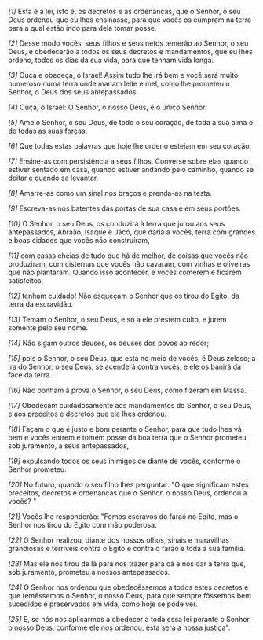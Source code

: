 *[1]* Esta é a lei, isto é, os decretos e as ordenanças, que o Senhor, o seu Deus ordenou que eu lhes ensinasse, para que vocês os cumpram na terra para a qual estão indo para dela tomar posse.

*[2]* Desse modo vocês, seus filhos e seus netos temerão ao Senhor, o seu Deus, e obedecerão a todos os seus decretos e mandamentos, que eu lhes ordeno, todos os dias da sua vida, para que tenham vida longa.

*[3]* Ouça e obedeça, ó Israel! Assim tudo lhe irá bem e você será muito numeroso numa terra onde manam leite e mel, como lhe prometeu o Senhor, o Deus dos seus antepassados.

*[4]* Ouça, ó Israel: O Senhor, o nosso Deus, é o único Senhor.

*[5]* Ame o Senhor, o seu Deus, de todo o seu coração, de toda a sua alma e de todas as suas forças.

*[6]* Que todas estas palavras que hoje lhe ordeno estejam em seu coração.

*[7]* Ensine-as com persistência a seus filhos. Converse sobre elas quando estiver sentado em casa, quando estiver andando pelo caminho, quando se deitar e quando se levantar.

*[8]* Amarre-as como um sinal nos braços e prenda-as na testa.

*[9]* Escreva-as nos batentes das portas de sua casa e em seus portões.

*[10]* O Senhor, o seu Deus, os conduzirá à terra que jurou aos seus antepassados, Abraão, Isaque e Jacó, que daria a vocês, terra com grandes e boas cidades que vocês não construíram,

*[11]* com casas cheias de tudo que há de melhor, de coisas que vocês não produziram, com cisternas que vocês não cavaram, com vinhas e oliveiras que não plantaram. Quando isso acontecer, e vocês comerem e ficarem satisfeitos,

*[12]* tenham cuidado! Não esqueçam o Senhor que os tirou do Egito, da terra da escravidão.

*[13]* Temam o Senhor, o seu Deus, e só a ele prestem culto, e jurem somente pelo seu nome.

*[14]* Não sigam outros deuses, os deuses dos povos ao redor;

*[15]* pois o Senhor, o seu Deus, que está no meio de vocês, é Deus zeloso; a ira do Senhor, o seu Deus, se acenderá contra vocês, e ele os banirá da face da terra.

*[16]* Não ponham à prova o Senhor, o seu Deus, como fizeram em Massá.

*[17]* Obedeçam cuidadosamente aos mandamentos do Senhor, o seu Deus, e aos preceitos e decretos que ele lhes ordenou.

*[18]* Façam o que é justo e bom perante o Senhor, para que tudo lhes vá bem e vocês entrem e tomem posse da boa terra que o Senhor prometeu, sob juramento, a seus antepassados,

*[19]* expulsando todos os seus inimigos de diante de vocês, conforme o Senhor prometeu.

*[20]* No futuro, quando o seu filho lhes perguntar: "O que significam estes preceitos, decretos e ordenanças que o Senhor, o nosso Deus, ordenou a vocês? "

*[21]* Vocês lhe responderão: "Fomos escravos do faraó no Egito, mas o Senhor nos tirou do Egito com mão poderosa.

*[22]* O Senhor realizou, diante dos nossos olhos, sinais e maravilhas grandiosas e terríveis contra o Egito e contra o faraó e toda a sua família.

*[23]* Mas ele nos tirou de lá para nos trazer para cá e nos dar a terra que, sob juramento, prometeu a nossos antepassados.

*[24]* O Senhor nos ordenou que obedecêssemos a todos estes decretos e que temêssemos o Senhor, o nosso Deus, para que sempre fôssemos bem sucedidos e preservados em vida, como hoje se pode ver.

*[25]* E, se nós nos aplicarmos a obedecer a toda essa lei perante o Senhor, o nosso Deus, conforme ele nos ordenou, esta será a nossa justiça".

